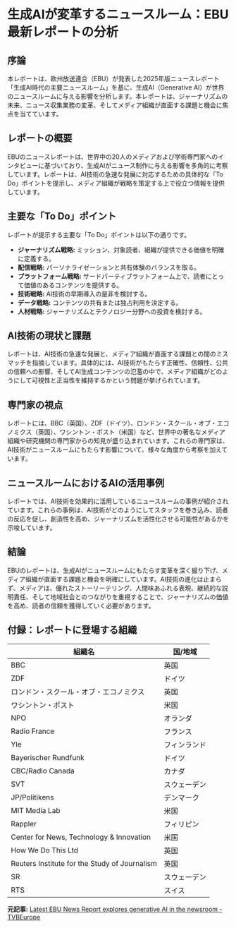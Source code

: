 # 生成AIが変革するニュースルーム：EBU最新レポートの分析

## 序論

本レポートは、欧州放送連合（EBU）が発表した2025年版ニュースレポート「生成AI時代の主要ニュースルーム」を基に、生成AI（Generative AI）が世界のニュースルームに与える影響を分析します。本レポートは、ジャーナリズムの未来、ニュース収集業務の変革、そしてメディア組織が直面する課題と機会に焦点を当てています。

## レポートの概要

EBUのニュースレポートは、世界中の20人のメディアおよび学術専門家へのインタビューに基づいており、生成AIがニュース制作に与える影響を多角的に考察しています。レポートは、AI技術の急速な発展に対応するための具体的な「To Do」ポイントを提示し、メディア組織が戦略を策定する上で役立つ情報を提供しています。

## 主要な「To Do」ポイント

レポートが提示する主要な「To Do」ポイントは以下の通りです。

* **ジャーナリズム戦略:** ミッション、対象読者、組織が提供できる価値を明確に定義する。
* **配信戦略:** パーソナライゼーションと共有体験のバランスを取る。
* **プラットフォーム戦略:** サードパーティプラットフォーム上で、読者にとって価値のあるコンテンツを提供する。
* **技術戦略:** AI技術の早期導入の是非を検討する。
* **データ戦略:** コンテンツの共有または独占利用を決定する。
* **人材戦略:** ジャーナリズムとテクノロジー分野への投資を検討する。

## AI技術の現状と課題

レポートは、AI技術の急速な発展と、メディア組織が直面する課題との間のミスマッチを指摘しています。具体的には、AI技術がもたらす正確性、信頼性、公共の信頼への影響、そしてAI生成コンテンツの氾濫の中で、メディア組織がどのようにして可視性と正当性を維持するかという問題が挙げられています。

## 専門家の視点

レポートには、BBC（英国）、ZDF（ドイツ）、ロンドン・スクール・オブ・エコノミクス（英国）、ワシントン・ポスト（米国）など、世界中の著名なメディア組織や研究機関の専門家からの知見が盛り込まれています。これらの専門家は、AI技術がニュースルームにもたらす影響について、様々な角度から考察を加えています。

## ニュースルームにおけるAIの活用事例

レポートでは、AI技術を効果的に活用しているニュースルームの事例が紹介されています。これらの事例は、AI技術がどのようにしてスタッフを巻き込み、読者の反応を促し、創造性を高め、ジャーナリズムを活性化させる可能性があるかを示唆しています。

## 結論

EBUのレポートは、生成AIがニュースルームにもたらす変革を深く掘り下げ、メディア組織が直面する課題と機会を明確にしています。AI技術の進化は止まらず、メディアは、優れたストーリーテリング、人間味あふれる表現、継続的な説明責任、そして地域社会とのつながりを重視することで、ジャーナリズムの価値を高め、読者の信頼を獲得していく必要があります。

## 付録：レポートに登場する組織

| 組織名 | 国/地域 |
| ------------------------------------ | ---------- |
| BBC | 英国 |
| ZDF | ドイツ |
| ロンドン・スクール・オブ・エコノミクス | 英国 |
| ワシントン・ポスト | 米国 |
| NPO | オランダ |
| Radio France | フランス |
| Yle | フィンランド |
| Bayerischer Rundfunk | ドイツ |
| CBC/Radio Canada | カナダ |
| SVT | スウェーデン |
| JP/Politikens | デンマーク |
| MIT Media Lab | 米国 |
| Rappler | フィリピン |
| Center for News, Technology & Innovation | 米国 |
| How We Do This Ltd | 英国 |
| Reuters Institute for the Study of Journalism | 英国 |
| SR | スウェーデン |
| RTS | スイス |


**元記事:** [Latest EBU News Report explores generative AI in the newsroom - TVBEurope](https://www.tvbeurope.com/artificial-intelligence/latest-ebu-news-report-explores-generative-ai-in-the-newsroom)